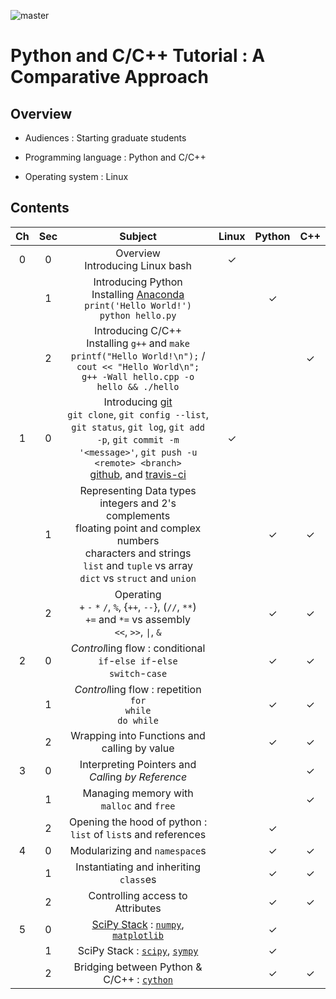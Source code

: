 ![master](https://travis-ci.org/kangwonlee/2018pycpp.svg?branch=master)

# Python and C/C++ Tutorial : A Comparative Approach

## Overview

* Audiences : Starting graduate students

* Programming language : Python and C/C++

* Operating system : Linux


## Contents

| Ch  | Sec | Subject                           | Linux | Python | C++ |
|:---:|:---:|:----------------------------------:|:-----:|:------:|:---:|
|  0  |  0  | Overview<br>Introducing Linux bash |   ✓   |        |     |
|     |  1  | Introducing Python<br>Installing [Anaconda](https://www.anaconda.com/download/) <br>`print('Hello World!')`<br>`python hello.py` |       |   ✓    |     |
|     |  2  | Introducing C/C++<br>Installing `g++` and `make`<br>`printf("Hello World!\n");` / `cout << "Hello World\n";`<br>`g++ -Wall hello.cpp -o hello && ./hello` |       |        |  ✓  |
|  1  |  0  | Introducing [git](https://git-scm.com/)<br>`git clone`, `git config --list`, `git status`, `git log`, `git add -p`, `git commit -m '<message>'`, `git push -u <remote> <branch>`<br>[github](https://www.github.com), and [travis-ci](https://www.travis-ci.org) |   ✓   |        |     |
|     |  1  | Representing Data types <br> integers and 2's complements <br> floating point and complex numbers <br> characters and strings<br>`list` and `tuple` vs array<br>`dict` vs `struct` and `union` |       |   ✓    |  ✓  |
|     |  2  | Operating<br>`+` `-` `*` `/`, `%`, {`++`, `--`}, (`//`, `**`)<br>`+=` and `*=` vs assembly<br>`<<`, `>>`, `\|`, `&` |       |   ✓    |  ✓  |
|  2  |  0  | *Control*ling flow : conditional<br>`if`-`else if`-`else`<br>`switch`-`case` |       |   ✓    |  ✓  |
|     |  1  | *Control*ling flow : repetition<br>`for`<br>`while`<br>`do while` |       |   ✓    |  ✓  |
|     |  2  | Wrapping into Functions and calling by value      |       |   ✓    |  ✓  |
|  3  |  0  | Interpreting Pointers and *Call*ing *by Reference* |       |        |  ✓  |
|     |  1  | Managing memory with `malloc` and `free` |       |        |  ✓  |
|     |  2  | Opening the hood of python : `list` of `list`s and references |       |   ✓    |     |
|  4  |  0  | Modularizing and `namespace`s |       |   ✓    |  ✓  |
|     |  1  | Instantiating and inheriting `class`es |       |   ✓    |  ✓  |
|     |  2  | Controlling access to Attributes |       |   ✓    |  ✓  |
|  5  |  0  | [SciPy Stack](https://www.scipy.org/) : [`numpy`](http://www.numpy.org/), [`matplotlib`](https://matplotlib.org/gallery/index.html) |       |   ✓    |     |
|     |  1  | SciPy Stack : [`scipy`](https://docs.scipy.org/doc/scipy/reference/tutorial/io.html), [`sympy`](https://docs.sympy.org/latest/modules/printing.html#module-sympy.printing.ccode) |       |   ✓    |     |
|     |  2  | Bridging between Python & C/C++ : [`cython`](https://cython.org) |       |   ✓    |  ✓  |
